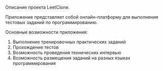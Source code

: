 Описание проекта LeetClone.

Приложение представляет собой онлайн-платформу для выполнения тестовых заданий по программированию.

Основные возможности приложения:
1. Выполнение тренировочных практических заданий
2. Прохождение тестов
3. Возможность проведения технических интервью
4. Возможность размещения заданий на разных языках программирования

